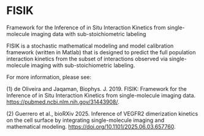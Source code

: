 # FISIK
Framework for the Inference of in Situ Interaction Kinetics from single-molecule imaging data with sub-stoichiometric labeling

FISIK is a stochastic mathematical modeling and model calibration framework (written in Matlab) that is designed to predict the full population interaction kinetics from the subset of interactions observed via single-molecule imaging with sub-stoichiometric labeling.

For more information, please see: 

(1) de Oliveira and Jaqaman, Biophys. J. 2019. FISIK: Framework for the Inference of in Situ Interaction Kinetics from single-molecule imaging data. https://pubmed.ncbi.nlm.nih.gov/31443908/. 

(2) Guerrero et al., bioRXiv 2025. Inference of VEGFR2 dimerization kinetics on the cell surface by integrating single-molecule imaging and mathematical modeling. https://doi.org/10.1101/2025.06.03.657760.
